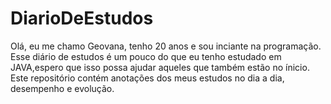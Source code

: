 # DiarioDeEstudos
Olá, eu me chamo Geovana, tenho 20 anos e sou inciante na programação. Esse diário de estudos é um 
pouco do que eu tenho estudado em JAVA,espero que isso possa ajudar aqueles que também estão no ínicio.
Este repositório contém anotações dos meus estudos no dia a dia, desempenho e evolução.
